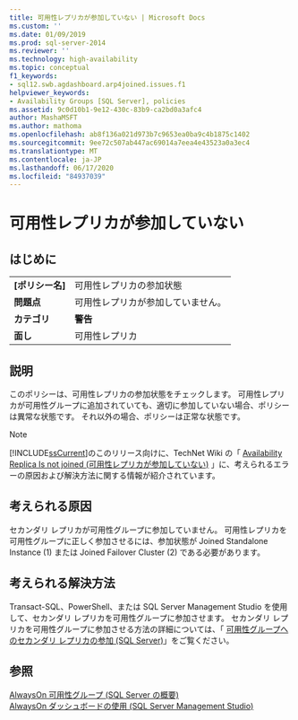 ```yaml
---
title: 可用性レプリカが参加していない | Microsoft Docs
ms.custom: ''
ms.date: 01/09/2019
ms.prod: sql-server-2014
ms.reviewer: ''
ms.technology: high-availability
ms.topic: conceptual
f1_keywords:
- sql12.swb.agdashboard.arp4joined.issues.f1
helpviewer_keywords:
- Availability Groups [SQL Server], policies
ms.assetid: 9c0d10b1-9e12-430c-83b9-ca2bd0a3afc4
author: MashaMSFT
ms.author: mathoma
ms.openlocfilehash: ab8f136a021d973b7c9653ea0ba9c4b1875c1402
ms.sourcegitcommit: 9ee72c507ab447ac69014a7eea4e43523a0a3ec4
ms.translationtype: MT
ms.contentlocale: ja-JP
ms.lasthandoff: 06/17/2020
ms.locfileid: "84937039"
---
```

# <a name="availability-replica-is-not-joined"></a>可用性レプリカが参加していない
    
## <a name="introduction"></a>はじめに  
  
|||  
|-|-|  
|**[ポリシー名]**|可用性レプリカの参加状態|  
|**問題点**|可用性レプリカが参加していません。|  
|**カテゴリ**|**警告**|  
|**面し**|可用性レプリカ|  
  
## <a name="description"></a>説明  
 このポリシーは、可用性レプリカの参加状態をチェックします。 可用性レプリカが可用性グループに追加されていても、適切に参加していない場合、ポリシーは異常な状態です。 それ以外の場合、ポリシーは正常な状態です。  
  
> [!NOTE]  
>  [!INCLUDE[ssCurrent](../../../includes/sscurrent-md.md)]のこのリリース向けに、TechNet Wiki の「 [Availability Replica Is not joined (可用性レプリカが参加していない)](https://go.microsoft.com/fwlink/p/?LinkId=220859) 」に、考えられるエラーの原因および解決方法に関する情報が紹介されています。  
  
## <a name="possible-causes"></a>考えられる原因  
 セカンダリ レプリカが可用性グループに参加していません。 可用性レプリカを可用性グループに正しく参加させるには、参加状態が Joined Standalone Instance (1) または Joined Failover Cluster (2) である必要があります。  
  
## <a name="possible-solution"></a>考えられる解決方法  
 Transact-SQL、PowerShell、または SQL Server Management Studio を使用して、セカンダリ レプリカを可用性グループに参加させます。 セカンダリ レプリカを可用性グループに参加させる方法の詳細については、「 [可用性グループへのセカンダリ レプリカの参加 (SQL Server)](https://msdn.microsoft.com/library/ff878473\(en-us,SQL.110\).aspx)」をご覧ください。  
  
## <a name="see-also"></a>参照  
 [AlwaysOn 可用性グループ &#40;SQL Server の概要&#41;](overview-of-always-on-availability-groups-sql-server.md)   
 [AlwaysOn ダッシュボードの使用 &#40;SQL Server Management Studio&#41;](use-the-always-on-dashboard-sql-server-management-studio.md)  
  
  
